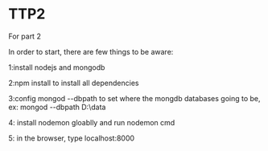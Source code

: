 # TTP2

For part 2

In order to start, there are few things to be aware:

1:install nodejs and mongodb

2:npm install to install all dependencies

3:config mongod --dbpath to set where the mongdb databases going to be, ex: mongod --dbpath D:\data

4: install nodemon gloablly and run nodemon cmd

5: in the browser, type localhost:8000
